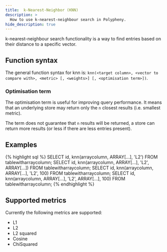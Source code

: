 ```yaml
---
title:  k-Nearest-Neighbor (KNN)
description: >
  How to use k-nearest-neighbour search in Polypheny.
hide_description: true
---
```


k-nearest-neighbour search functionality is a way to find entries based on their distance to a specific vector.

## Function syntax
The general function syntax for knn is: `knn(<target column>, <vector to compare with>, <metric> [, <weights>] [, <optimisation term>])`.

### Optimisation term
The optimisation term is useful for improving query performance.
It means that an underlying store may return only the `n` closest results (i.e. smallest metric).

The term does not guarantee that `n` results will be returned, a store can return more results (or less if there are less entries present).

## Examples

{% highlight sql %}
SELECT id, knn(arraycolumn, ARRAY[...], 'L2') FROM tablewitharraycolumn;
SELECT id, knn(arraycolumn, ARRAY[...], 'L2', ARRAY[...]) FROM tablewitharraycolumn;
SELECT id, knn(arraycolumn, ARRAY[...], 'L2', 100) FROM tablewitharraycolumn;
SELECT id, knn(arraycolumn, ARRAY[...], 'L2', ARRAY[...], 100) FROM tablewitharraycolumn;
{% endhighlight %}


## Supported metrics
Currently the following metrics are supported:
* L1
* L2
* L2 squared
* Cosine
* ChiSquared


